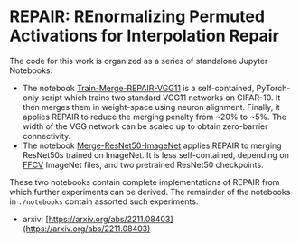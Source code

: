 # REPAIR: REnormalizing Permuted Activations for Interpolation Repair

The code for this work is organized as a series of standalone Jupyter Notebooks.

* The notebook [Train-Merge-REPAIR-VGG11](notebooks/Train-Merge-REPAIR-VGG11.ipynb) is a self-contained, PyTorch-only script which trains two standard VGG11 networks on CIFAR-10. It then merges them in weight-space using neuron alignment. Finally, it applies REPAIR to reduce the merging penalty from ~20% to ~5%. The width of the VGG network can be scaled up to obtain zero-barrier connectivity.
* The notebook [Merge-ResNet50-ImageNet](notebooks/Merge-ResNet50-ImageNet.ipynb) applies REPAIR to merging ResNet50s trained on ImageNet. It is less self-contained, depending on [FFCV](https://github.com/libffcv/ffcv) ImageNet files, and two pretrained ResNet50 checkpoints.

These two notebooks contain complete implementations of REPAIR from which further experiments can be derived. The remainder of the notebooks in `./notebooks` contain assorted such experiments.

* arxiv: [https://arxiv.org/abs/2211.08403](https://arxiv.org/abs/2211.08403)

